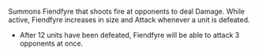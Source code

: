 Summons Fiendfyre that shoots fire at opponents to deal Damage. While active, Fiendfyre increases in size and Attack whenever a unit is defeated.

- After 12 units have been defeated, Fiendfyre will be able to attack 3 opponents at once.
